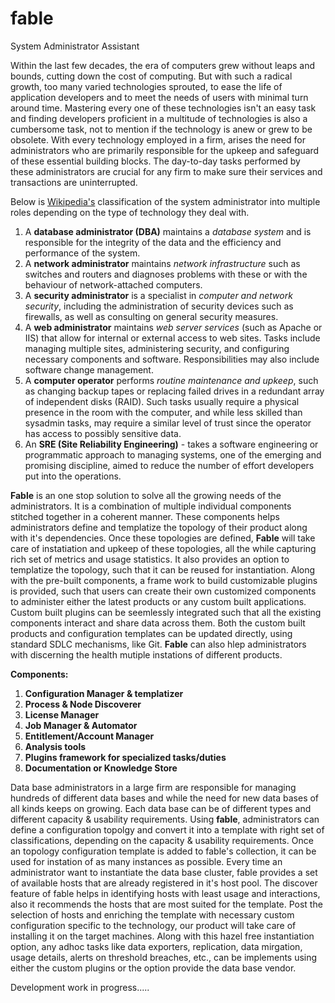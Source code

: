 # fable
System Administrator Assistant

Within the last few decades, the era of computers grew without leaps and bounds, cutting down the cost of computing. But with such a radical growth, too many varied technologies sprouted, to ease the life of application developers and to meet the needs of users with minimal turn around time. Mastering every one of these technologies isn't an easy task and finding developers proficient in a multitude of technologies is also a cumbersome task, not to mention if the technology is anew or grew to be obsolete. With every technology employed in a firm, arises the need for administrators who are primarily responsible for the upkeep and safeguard of these essential building blocks. The day-to-day tasks performed by these administrators are crucial for any firm to make sure their services and transactions are uninterrupted.

Below is [Wikipedia's](https://en.wikipedia.org/wiki/System_administrator#Related_fields) classification of the system administrator into multiple roles depending on the type of technology they deal with.
1. A **database administrator (DBA)** maintains a *database system* and is responsible for the integrity of the data and the efficiency and performance of the system.
2. A **network administrator** maintains *network infrastructure* such as switches and routers and diagnoses problems with these or with the behaviour of network-attached computers.
3. A **security administrator** is a specialist in *computer and network security*, including the administration of security devices such as firewalls, as well as consulting on general security measures.
4. A **web administrator** maintains *web server services* (such as Apache or IIS) that allow for internal or external access to web sites. Tasks include managing multiple sites, administering security, and configuring necessary components and software. Responsibilities may also include software change management.
5. A **computer operator** performs *routine maintenance and upkeep*, such as changing backup tapes or replacing failed drives in a redundant array of independent disks (RAID). Such tasks usually require a physical presence in the room with the computer, and while less skilled than sysadmin tasks, may require a similar level of trust since the operator has access to possibly sensitive data.
6. An **SRE (Site Reliability Engineering)** - takes a software engineering or programmatic approach to managing systems, one of the emerging and promising discipline, aimed to reduce the number of effort developers put into the operations.

**Fable** is an one stop solution to solve all the growing needs of the administrators. It is a combination of multiple individual components stitched together in a coherent manner. These components helps administrators define and templatize the topology of their product along with it's dependencies. Once these topologies are defined, **Fable** will take care of instatiation and upkeep of these topologies, all the while capturing rich set of metrics and usage statistics. It also provides an option to templatize the topology, such that it can be reused for instantiation. Along with the pre-built components, a frame work to build customizable plugins is provided, such that users can create their own customized components to administer either the latest products or any custom built applications. Custom built plugins can be seemlessly integrated such that all the existing components interact and share data across them. Both the custom built products and configuration templates can be updated directly, using standard SDLC mechanisms, like Git. **Fable** can also hlep administrators with discerning the health mutiple instations of different products.

**Components:**
1. **Configuration Manager & templatizer**
2. **Process & Node Discoverer**
3. **License Manager**
4. **Job Manager & Automator**
5. **Entitlement/Account Manager**
6. **Analysis tools**
7. **Plugins framework for specialized tasks/duties**
8. **Documentation or Knowledge Store**


Data base administrators in a large firm are responsible for managing hundreds of different data bases and while the need for new data bases of all kinds keeps on growing. Each data base can be of different types and different capacity & usability requirements. Using **fable**, administrators can define a configuration topolgy and convert it into a template with right set of classifications, depending on the capacity & usability requirements. Once an topology configuration template is added to fable's collection, it can be used for instation of as many instances as possible. Every time an administrator want to instantiate the data base cluster, fable provides a set of available hosts that are already registered in it's host pool. The discover feature of fable helps in identifying hosts with least usage and interactions, also it recommends the hosts that are most suited for the template. Post the selection of hosts and enriching the template with necessary custom configuration specific to the technology, our product will take care of installing it on the target machines. Along with this hazel free instantiation option, any adhoc tasks like data exporters, replication, data mirgation, usage details, alerts on threshold breaches, etc., can be implements using either the custom plugins or the option provide the data base vendor.

Development work in progress.....

